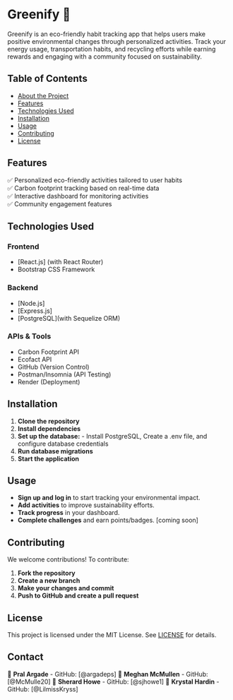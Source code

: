 # Greenify 🌿

Greenify is an eco-friendly habit tracking app that helps users make positive environmental changes through personalized activities. Track your energy usage, transportation habits, and recycling efforts while earning rewards and engaging with a community focused on sustainability.

## Table of Contents

- [About the Project](#about-the-project)
- [Features](#features)
- [Technologies Used](#technologies-used)
- [Installation](#installation)
- [Usage](#usage)
- [Contributing](#contributing)
- [License](#license)

## Features

✅ Personalized eco-friendly activities tailored to user habits  
✅ Carbon footprint tracking based on real-time data  
✅ Interactive dashboard for monitoring activities  
✅ Community engagement features

## Technologies Used

### Frontend

- [React.js] (with React Router)
- Bootstrap CSS Framework

### Backend

- [Node.js]
- [Express.js]
- [PostgreSQL](with Sequelize ORM)

### APIs & Tools

- Carbon Footprint API
- Ecofact API
- GitHub (Version Control)
- Postman/Insomnia (API Testing)
- Render (Deployment)

## Installation

1. **Clone the repository**
2. **Install dependencies**
3. **Set up the database:** - Install PostgreSQL, Create a .env file, and configure database credentials
4. **Run database migrations**
5. **Start the application**

## Usage

- **Sign up and log in** to start tracking your environmental impact.
- **Add activities** to improve sustainability efforts.
- **Track progress** in your dashboard.
- **Complete challenges** and earn points/badges. [coming soon]

## Contributing

We welcome contributions! To contribute:

1. **Fork the repository**
2. **Create a new branch**
3. **Make your changes and commit**
4. **Push to GitHub and create a pull request**

## License

This project is licensed under the MIT License. See [LICENSE](LICENSE) for details.

## Contact

👤 **Pral Argade** - GitHub: [@argadeps]
👤 **Meghan McMullen** - GitHub: [@McMulle20]
👤 **Sherard Howe** - GitHub: [@sjhowe1]
👤 **Krystal Hardin** - GitHub: [@LilmissKryss]
